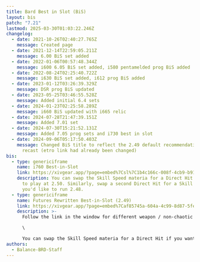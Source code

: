 ```yaml
---
title: Bard Best in Slot (BiS)
layout: bis
patch: "7.21"
lastmod: 2025-03-30T01:03:22.246Z
changelog:
  - date: 2021-10-26T02:40:27.765Z
    message: Created page
  - date: 2021-12-14T22:59:05.211Z
    message: 6.00 BiS set added
  - date: 2022-01-06T00:57:48.344Z
    message: i600 6.05 BiS set added, i580 pentamelded prog BiS added
  - date: 2022-08-24T02:25:40.722Z
    message: i630 BiS set added, i612 prog BiS added
  - date: 2023-01-12T03:26:39.329Z
    message: DSR prog BiS updated
  - date: 2023-05-25T03:46:55.528Z
    message: Added initial 6.4 sets
  - date: 2024-01-23T02:25:58.289Z
    message: i660 BiS updated with i665 relic
  - date: 2024-07-28T21:47:39.151Z
    message: Added 7.01 set
  - date: 2024-07-30T15:21:52.131Z
    message: Added 7.05 prog sets and i730 best in slot
  - date: 2024-09-06T05:17:50.403Z
    message: Changed BiS title to reflect the 2.49 default recommendation for GCD
      recast (etro link had already been changed)
bis:
  - type: genericiframe
    name: i760 Best-in-Slot
    link: https://xivgear.app/?page=embed%7Csl%7C1b4c166c-008f-4cb9-b919-8c77dead4805
    description: You can swap the Skill Speed materia for a Direct Hit if you want
      to play at 2.50. Similarly, swap a second Direct Hit for a Skill Speed if
      you'd like to run 2.48.
  - type: genericiframe
    name: Futures Rewritten Best-in-Slot (2.49)
    link: https://xivgear.app/?page=embed%7Caf85745a-604a-4c99-8d87-5fe8821c0ae9
    description: >-
      Follow the link in the window for different weapon / non-chaotic variants\

      \

      You can swap the Skill Speed materia for a Direct Hit if you want to play at 2.50. Similarly, swap a second Direct Hit for a Skill Speed if you'd like to run 2.48.
authors:
  - Balance-BRD-Staff
---
```

